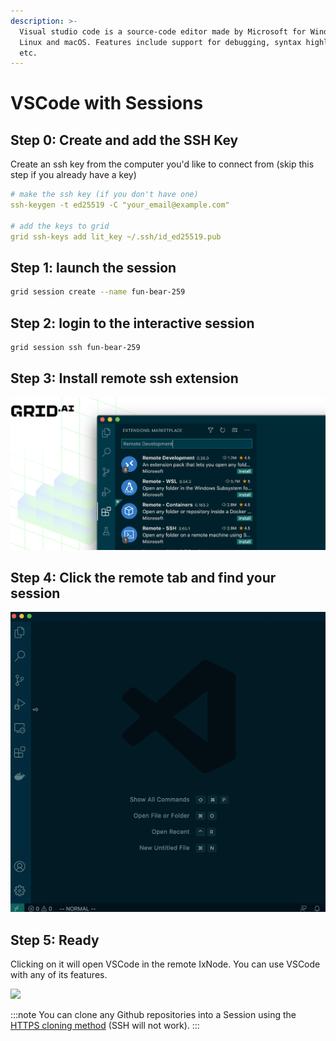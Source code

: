 ```yaml
---
description: >-
  Visual studio code is a source-code editor made by Microsoft for Windows,
  Linux and macOS. Features include support for debugging, syntax highlighting
  etc.
---
```


# VSCode with Sessions

## Step 0: Create and add the SSH Key

Create an ssh key from the computer you'd like to connect from (skip this step if you already have a key)

```yaml
# make the ssh key (if you don't have one)
ssh-keygen -t ed25519 -C "your_email@example.com"

# add the keys to grid
grid ssh-keys add lit_key ~/.ssh/id_ed25519.pub
```

## Step 1: launch the session

```bash
grid session create --name fun-bear-259
```

## Step 2: login to the interactive session

```bash
grid session ssh fun-bear-259
```

## Step 3: Install remote ssh extension

![](/images/sessions/remote-ssh.png)

## Step 4: Click the remote tab and find your session

![](/images/sessions/vscode-remote.gif)

## Step 5: Ready

Clicking on it will open VSCode in the remote IxNode. You can use VSCode with any of its features.

![](/images/sessions/vscode-open-session.gif)


:::note
You can clone any Github repositories into a Session using the [HTTPS cloning method](https://docs.github.com/en/github/creating-cloning-and-archiving-repositories/cloning-a-repository#cloning-a-repository-using-the-command-line) (SSH will not work).
:::
